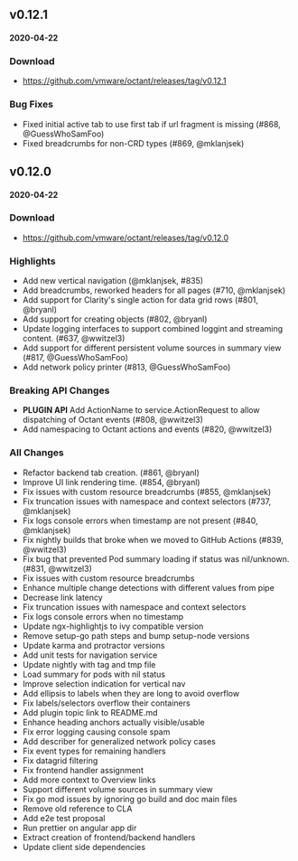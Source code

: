 ## v0.12.1
#### 2020-04-22

### Download
 - https://github.com/vmware/octant/releases/tag/v0.12.1

### Bug Fixes
  * Fixed initial active tab to use first tab if url fragment is missing (#868, @GuessWhoSamFoo)
  * Fixed breadcrumbs for non-CRD types (#869, @mklanjsek)

## v0.12.0
#### 2020-04-22

### Download
 - https://github.com/vmware/octant/releases/tag/v0.12.0

### Highlights
  * Add new vertical navigation (@mklanjsek, #835)
  * Add breadcrumbs, reworked headers for all pages (#710, @mklanjsek)
  * Add support for Clarity's single action for data grid rows (#801, @bryanl)
  * Add support for creating objects (#802, @bryanl)
  * Update logging interfaces to support combined loggint and streaming content. (#637, @wwitzel3)
  * Add support for different persistent volume sources in summary view (#817, @GuessWhoSamFoo)
  * Add network policy printer (#813, @GuessWhoSamFoo)

### Breaking API Changes
  * **PLUGIN API** Add ActionName to service.ActionRequest to allow dispatching of Octant events (#808, @wwitzel3)
  * Add namespacing to Octant actions and events (#820, @wwitzel3)

### All Changes
  * Refactor backend tab creation. (#861, @bryanl)
  * Improve UI link rendering time. (#854, @bryanl)
  * Fix issues with custom resource breadcrumbs (#855, @mklanjsek)
  * Fix truncation issues with namespace and context selectors (#737, @mklanjsek)
  * Fix logs console errors when timestamp are not present (#840, @mklanjsek)
  * Fix nightly builds that broke when we moved to GitHub Actions (#839, @wwitzel3)
  * Fix bug that prevented Pod summary loading if status was nil/unknown. (#831, @wwitzel3)
  * Fix issues with custom resource breadcrumbs
  * Enhance multiple change detections with different values from pipe
  * Decrease link latency
  * Fix truncation issues with namespace and context selectors
  * Fix logs console errors when no timestamp
  * Update ngx-highlightjs to ivy compatible version
  * Remove setup-go path steps and bump setup-node versions
  * Update karma and protractor versions
  * Add unit tests for navigation service
  * Update nightly with tag and tmp file
  * Load summary for pods with nil status
  * Improve selection indication for vertical nav
  * Add ellipsis to labels when they are long to avoid overflow
  * Fix labels/selectors overflow their containers
  * Add plugin topic link to README.md
  * Enhance heading anchors actually visible/usable
  * Fix error logging causing console spam
  * Add describer for generalized network policy cases
  * Fix event types for remaining handlers
  * Fix datagrid filtering
  * Fix frontend handler assignment
  * Add more context to Overview links
  * Support different volume sources in summary view
  * Fix go mod issues by ignoring go build and doc main files
  * Remove old reference to CLA
  * Add e2e test proposal
  * Run prettier on angular app dir
  * Extract creation of frontend/backend handlers
  * Update client side dependencies
